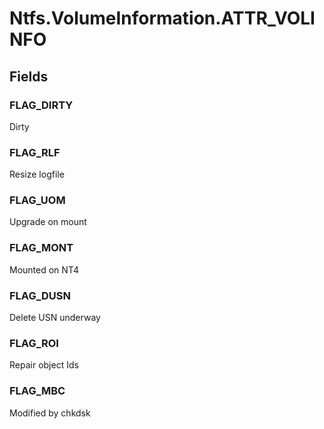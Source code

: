 ﻿


# Ntfs.VolumeInformation.ATTR_VOLINFO

## Fields

### FLAG_DIRTY
Dirty
### FLAG_RLF
Resize logfile
### FLAG_UOM
Upgrade on mount
### FLAG_MONT
Mounted on NT4
### FLAG_DUSN
Delete USN underway
### FLAG_ROI
Repair object Ids
### FLAG_MBC
Modified by chkdsk
